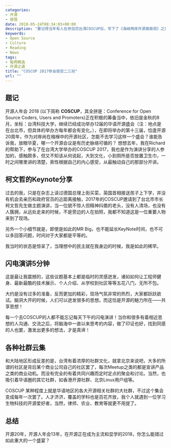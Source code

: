 ```yaml
---
categories:
- 开源
- 感悟
date: 2018-05-24T08:34:03+08:00
description: "要记得当年有人在参加完台湾COSCUP后，写下了《海峡两岸开源面面观》之类的文章，是的，对比的话，必须是两者都应该经历过、参与过，才能有切身的体会和感受。平日里只能在书中、邮件列表中、社交媒体中看到其它地区的社群发展和壮大，而COSCUP是最近的机会了。"
keywords:
- Open Source
- Culture
- Reading
- News
tags:
- 每周精选
- 开源之道
title: "COSCUP 2017参会感受二三则"
url: ""
---
```

## 题记

开源人年会 2018 (以下简称 **COSCUP**，其全拼是：Conference for Open Source Coders, Users and Promoters)正在积极的筹备当中，依旧是金秋的8月，坐标：台湾科技大学，继续已经成功举办12届的华语开源盛会（注：地点是在台北市，但具体的举办方每年都会有变化。），在即将举办的第十三届，恰逢开源20周年，作为对岸尚在襁褓中的开源社区，怎能不去学习这样一个盛会？谁能告诉我，放眼华夏，哪一个开源会议是有历史脉络可循的？
想想去年，我在Richard的帮助下，参与了在台湾大学举办的COSCUP 2017，我也是作为演讲分享的人参加的，感触颇多，但又不知该从何说起，大到文化，小到厕所是否放置卫生巾，一时之间哪里讲的清楚，索性根据自己的内心感受，从最触动自己的那部分开讲。

## 柯文哲的Keynote分享

过去的我，只是在杂志上读过德国总理上街买菜，英国首相接送孩子上下学，并没有机会去亲历和政府官员的近距离接触，2017年的COSCUP邀请到了台北市市长柯文哲先生做主题演讲，当一位貌不惊人但精神抖擞的老头，没有人清场，也没有人簇拥，从远处走来的时候，不是旁边的人在拍照，我都不知道这是一位重要人物来到了现场。

另外一个小细节就是，即使是如此的MR Big，也不能延长KeyNote时间，也不可以多回答问题，时间对于大家都是平等的。

我当时的状态是惊呆了，当理想中的民主就在我身边的时候，我是如此的稀罕。

## 闪电演讲5分钟
这是最让我震撼的，这些议题基本上都是临时的灵感迸发，诸如如何让工程师健身、最新最酷的技术展示、个人介绍、从学校到社区等等五花八门，无所不包。

大约是没有过多的准备，反而更加的精彩，现场气氛非常的热烈，大家都跃跃欲试。脑洞大开的时候，人们可以迸发很多的思想。而这恰是开源的魅力所在——共享思想！

每一个去COSCUP的人都不能忘记每天下午的闪电演讲！当你和很多有着相近思想的人沟通、交流之后，将脑海中一直以来思考的内容，做了印证也好，找到同感的人也罢，激发出更多的想法，才是真谛！

## 各种社群云集

和大陆地区形成反差的是，台湾有着浓厚的社群文化，就拿北京来说吧，大多的所谓的社区是背后某个商业公司自己的社区罢了，每次Meetup之类的都是宣讲产品之类的商业动机。而没有完全的有着共同兴趣而定时定点的聚会和讨论。当然，也吸引着华语圈的其它社群，如香港开源社群、北京Linux用户组等。

COSCUP 某种程度上就是华语地区的各大开源相关社群的大社群，不过这个集会变成每年一次罢了。人才济济，覆盖的学科也是百花齐放，我个人就遇到一位学习生物科技的开源爱好者，当然，律师、农业、教育等就更不用提了。

## 总结

开源20年，开源人年会13年，在开源正在成为主流和显学的2018，你怎么能错过如此重大的一个盛宴？
